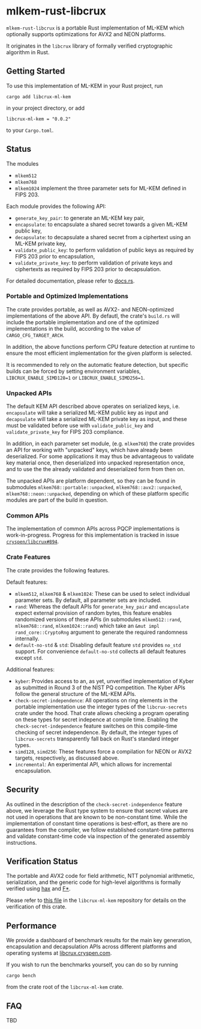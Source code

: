 [//]: # (SPDX-License-Identifier: CC-BY-4.0)
[//]: # (TODO Customize project readme)

# mlkem-rust-libcrux
`mlkem-rust-libcrux` is a portable Rust implementation of ML-KEM which
optionally supports optimizations for AVX2 and NEON platforms.

It originates in the `libcrux` library of formally verified
cryptographic algorithm in Rust.

## Getting Started
To use this implementation of ML-KEM in your Rust project, run

```
cargo add libcrux-ml-kem
```
in your project directory, or add

```
libcrux-ml-kem = "0.0.2"
```
to your `Cargo.toml`.


## Status
The modules
- `mlkem512`
- `mlkem768`
- `mlkem1024`
implement the three parameter sets for ML-KEM defined in FIPS 203. 

Each module provides the following API:
- `generate_key_pair`: to generate an ML-KEM key pair,
- `encapsulate`: to encapsulate a shared secret towards a given ML-KEM public key,
- `decapsulate`: to decapsulate a shared secret from a ciphertext using an ML-KEM private key,
- `validate_public_key`: to perform validation of public keys as required by FIPS 203 prior to encapsulation,
- `validate_private_key`: to perform validation of private keys and ciphertexts as required by FIPS 203 prior to decapsulation.

For detailed documentation, please refer to
[docs.rs](https://docs.rs/libcrux-ml-kem/latest/libcrux_ml_kem/).

### Portable and Optimized Implementations
The crate provides portable, as well as AVX2- and NEON-optimized
implementations of the above API. By defautl, the crate's `build.rs`
will include the portable implementation and one of the optimized
implementations in the build, according to the value of
`CARGO_CFG_TARGET_ARCH`.

In addition, the above functions perform CPU feature detection at
runtime to ensure the most efficient implementation for the given
platform is selected.

It is recommended to rely on the automatic feature detection, but specific
builds can be forced by setting environment variables,
`LIBCRUX_ENABLE_SIMD128=1` or `LIBCRUX_ENABLE_SIMD256=1`.

### Unpacked APIs
The default KEM API described above operates on serialized keys,
i.e. `encapsulate` will take a serialized ML-KEM public key as input
and `decapsulate` will take a serialized ML-KEM private key as input,
and these must be validated before use with `validate_public_key`
and `validate_private_key` for FIPS 203 compliance.

In addition, in each parameter set module, (e.g. `mlkem768`) the crate
provides an API for working with "unpacked" keys, which have already
been deserialized. For some applications it may thus be advantageous
to validate key material once, then deserialized into unpacked
representation once, and to use the the already validated and
deserialized form from then on.

The unpacked APIs are platform dependent, so they can be found in
submodules `mlkem768::portable::unpacked`, `mlkem768::avx2::unpacked`,
`mlkem768::neon::unpacked`, depending on which of these platform
specific modules are part of the build in question.

### Common APIs
The implementation of common APIs across PQCP implementations is
work-in-progress. Progress for this implementation is tracked in issue
[`cryspen/libcrux#894`](https://github.com/cryspen/libcrux/issues/894).

### Crate Features
The crate provides the following features.

Default features:
- `mlkem512`, `mlkem768` & `mlkem1024`: These can be used to select
  individual parameter sets. By default, all parameter sets are
  included.
- `rand`: Whereas the default APIs for `generate_key_pair` and
  `encapsulate` expect external provision of random bytes, this
  feature enables randomized versions of these APIs (in submodules
  `mlkem512::rand`, `mlkem768::rand`, `mlkem1024::rand`) which take an
  `&mut impl rand_core::CryptoRng` argument to generate the required
  randomness internally.
- `default-no-std` & `std`: Disabling default feature `std` provides
  `no_std` support. For convenience `default-no-std` collects all default
  features except `std`.
  
Additional features:
- `kyber`: Provides access to an, as yet, unverified implementation of
  Kyber as submitted in Round 3 of the NIST PQ competition. The Kyber
  APIs follow the general structure of the ML-KEM APIs.
- `check-secret-independence`: All operations on ring elements in the
  portable implementation use the integer types of the
  `libcrux-secrets` crate under the hood. That crate allows checking a
  program operating on these types for secret indepence at compile
  time. Enabling the `check-secret-independence` feature switches on
  this compile-time checking of secret independence. By default, the
  integer types of `libcrux-secrets` transparently fall back on Rust's
  standard integer types.
- `simd128`, `simd256`: These features force a compilation for NEON or
  AVX2 targets, respectively, as discussed above.
- `incremental`: An experimental API, which allows for incremental
  encapsulation.

## Security
As outlined in the description of the `check-secret-independence`
feature above, we leverage the Rust type system to ensure that secret
values are not used in operations that are known to be
non-constant time. While the implementation of constant time
operations is best-effort, as there are no guarantees from the
compiler, we follow established constant-time patterns and validate
constant-time code via inspection of the generated assembly
instructions.

## Verification Status
The portable and AVX2 code for field arithmetic, NTT polynomial
arithmetic, serialization, and the generic code for high-level
algorithms is formally verified using [hax](https://hax.cryspen.com) and [F*](https://fstar-lang.org).

Please refer to [this
file](https://github.com/cryspen/libcrux/blob/f9d1802c06ffe1dec900367e12b00edb1e7f9963/libcrux-ml-kem/proofs/verification_status.md)
in the `libcrux-ml-kem` repository for details on the verification of
this crate.

## Performance
We provide a dashboard of benchmark results for the main key
generation, encapsulation and decapsulation APIs across different
platforms and operating systems at
[libcrux.cryspen.com](https://libcrux.cryspen.com).

If you wish to run the benchmarks yourself, you can do so by running
```
cargo bench
```
from the crate root of the `libcrux-ml-kem` crate.

## FAQ
TBD
